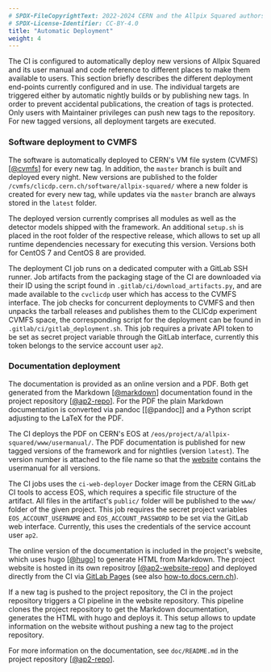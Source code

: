```yaml
---
# SPDX-FileCopyrightText: 2022-2024 CERN and the Allpix Squared authors
# SPDX-License-Identifier: CC-BY-4.0
title: "Automatic Deployment"
weight: 4
---
```


The CI is configured to automatically deploy new versions of Allpix Squared and its user manual and code reference to
different places to make them available to users. This section briefly describes the different deployment end-points
currently configured and in use. The individual targets are triggered either by automatic nightly builds or by publishing new
tags. In order to prevent accidental publications, the creation of tags is protected. Only users with Maintainer privileges
can push new tags to the repository. For new tagged versions, all deployment targets are executed.

### Software deployment to CVMFS

The software is automatically deployed to CERN's VM file system (CVMFS) \[[@cvmfs]\] for every new tag. In addition, the
`master` branch is built and deployed every night. New versions are published to the folder
`/cvmfs/clicdp.cern.ch/software/allpix-squared/` where a new folder is created for every new tag, while updates via the
`master` branch are always stored in the `latest` folder.

The deployed version currently comprises all modules as well as the detector models shipped with the framework. An additional
`setup.sh` is placed in the root folder of the respective release, which allows to set up all runtime dependencies necessary
for executing this version. Versions both for CentOS 7 and CentOS 8 are provided.

The deployment CI job runs on a dedicated computer with a GitLab SSH runner. Job artifacts from the packaging stage of the CI
are downloaded via their ID using the script found in `.gitlab/ci/download_artifacts.py`, and are made available to the
`cvclicdp` user which has access to the CVMFS interface. The job checks for concurrent deployments to CVMFS and then unpacks
the tarball releases and publishes them to the CLICdp experiment CVMFS space, the corresponding script for the deployment can
be found in `.gitlab/ci/gitlab_deployment.sh`. This job requires a private API token to be set as secret project variable
through the GitLab interface, currently this token belongs to the service account user `ap2`.

### Documentation deployment

The documentation is provided as an online version and a PDF. Both get generated from the Markdown \[[@markdown]\]
documentation found in the project repository \[[@ap2-repo]\]. For the PDF the plain Markdown documentation is converted via
pandoc \[[@pandoc]\] and a Python script adjusting to the LaTeX for the PDF.

The CI deploys the PDF on CERN's EOS at `/eos/project/a/allpix-squared/www/usermanual/`. The PDF documentation is published
for new tagged versions of the framework and for nightlies (version `latest`). The version number is attached to the file
name so that the [website](https://project-allpix-squared.web.cern.ch/usermanual/) contains the usermanual for all versions.

The CI jobs uses the `ci-web-deployer` Docker image from the CERN GitLab CI tools to access EOS, which requires a specific
file structure of the artifact. All files in the artifact's `public/` folder will be published to the `www/` folder of the
given project. This job requires the secret project variables `EOS_ACCOUNT_USERNAME` and `EOS_ACCOUNT_PASSWORD` to be set via
the GitLab web interface. Currently, this uses the credentials of the service account user `ap2`.

The online version of the documentation is included in the project's website, which uses hugo \[[@hugo]\] to generate HTML
from Markdown. The project website is hosted in its own repositroy \[[@ap2-website-repo]\] and deployed directly from the CI
via [GitLab Pages](https://docs.gitlab.com/ee/user/project/pages/) (see also
[how-to.docs.cern.ch](https://how-to.docs.cern.ch/)).

If a new tag is pushed to the project repository, the CI in the project repository triggers a CI pipeline in the website
repository. This pipeline clones the project repository to get the Markdown documentation, generates the HTML with hugo and
deploys it. This setup allows to update information on the website without pushing a new tag to the project repository.

For more information on the documentation, see `doc/README.md` in the project repository \[[@ap2-repo]\].


[@cvmfs]: https://pos.sissa.it/070/052/
[@ap2-repo]: https://gitlab.cern.ch/allpix-squared/allpix-squared
[@markdown]: https://docs.gitlab.com/ee/user/markdown.html
[@ap2-website-repo]: https://gitlab.cern.ch/allpix-squared/allpix-squared-website/
[@hugo]: https://gohugo.io/
